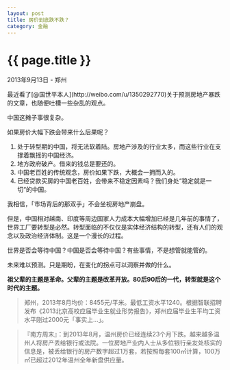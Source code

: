 ```yaml
---
layout: post
title: 房价到底跌不跌？
category: 金融
---
```

{{ page.title }}
================
<p class="meta">2013年9月13日 - 郑州</p>
最近看了[@国世平本人](http://weibo.com/u/1350292770)关于预测房地产暴跌的文章，也随便吐槽一些杂乱的观点。

中国这摊子事很复杂。

如果房价大幅下跌会带来什么后果呢？

1. 处于转型期的中国，将无法软着陆。房地产涉及的行业太多，而这些行业在支撑着飘摇的中国经济。
2. 地方政府破产。借来的钱总是要还的。
3. 中国老百姓的传统观念，房价如果下跌，大概会一拥而入的。
4. 已经贷款买房的中国老百姓，会带来不稳定因素吗？我们身处“稳定就是一切“的中国。

我相信，「市场背后的那双手」不会坐视房地产崩盘。

但是，中国相对越南、印度等周边国家人力成本大幅增加已经是几年前的事情了，世界工厂要转型是必然。转型面临的不仅仅是实体经济结构的转型，还有人们的观念以及政治经济体制。这是一个漫长的过程。

世界是否会等待中国？中国是否会等待中国？有些事情，不是想管就能管的。

未来难以预测。只是期盼，在变化的拐点可以洞察并做的什么。

**祖父辈的主题是革命。父辈的主题是改革开放。80后90后的一代，转型就是这个时代的主题。**

>郑州，2013年8月均价：8455元/平米。最低工资水平1240。根据智联招聘发布《2013北京高校应届毕业生就业形势报告》，郑州应届毕业生平均工资水平刚过2000元「事实上...」。

>『南方周末』：到2013年8月，温州房价已经连续23个月下跌。越来越多温州人将房产丢给银行或法院。一位房地产业内人士从多位银行亲友处核实的信息是，被丢给银行的房产数字超过1万套，若按照每套100㎡计算，100万㎡已超过2012年温州全年新盘供应量。
